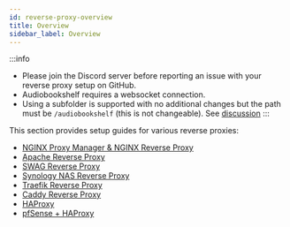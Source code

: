 ```yaml
---
id: reverse-proxy-overview
title: Overview
sidebar_label: Overview
---
```


:::info

- Please join the Discord server before reporting an issue with your reverse proxy setup on GitHub.
- Audiobookshelf requires a websocket connection.
- Using a subfolder is supported with no additional changes but the path must be `/audiobookshelf` (this is not changeable). See [discussion](https://github.com/advplyr/audiobookshelf/discussions/3535)
  :::

This section provides setup guides for various reverse proxies:

- [NGINX Proxy Manager & NGINX Reverse Proxy](./nginx)
- [Apache Reverse Proxy](./apache)
- [SWAG Reverse Proxy](./swag)
- [Synology NAS Reverse Proxy](./synology)
- [Traefik Reverse Proxy](./traefik)
- [Caddy Reverse Proxy](./caddy)
- [HAProxy](./haproxy)
- [pfSense + HAProxy](./pfsense-haproxy)
